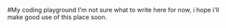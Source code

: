 #My coding playground
I'm not sure what to write here for now, i hope i'll make good use of this place soon.
